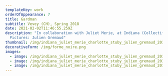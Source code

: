 ```yaml
---
templateKey: work
orderOfAppearance: 7
title: Gardman
subtitle: Vevey (CH), Spring 2018
date: 2021-02-02T11:46:55.259Z
description: "In collaboration with Juliet Merie, at Indiana (Collectif RATS).
  Pictures: Julien Gremaud"
thumbnail: /img/indiana_juliet_merie_charlotte_stuby_julien_gremaud_2018_web_10.jpg
decorativeForm: /img/forme_noire.png
images:
  - image: /img/indiana_juliet_merie_charlotte_stuby_julien_gremaud_2018_web_01.jpg
  - image: /img/indiana_juliet_merie_charlotte_stuby_julien_gremaud_2018_web_03.jpg
  - image: /img/indiana_juliet_merie_charlotte_stuby_julien_gremaud_2018_web_09.jpg
---
```

